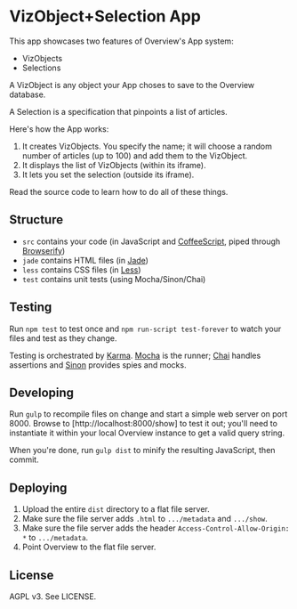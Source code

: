 VizObject+Selection App
=======================

This app showcases two features of Overview's App system:

* VizObjects
* Selections

A VizObject is any object your App choses to save to the Overview database.

A Selection is a specification that pinpoints a list of articles.

Here's how the App works:

1. It creates VizObjects. You specify the name; it will choose a random number
   of articles (up to 100) and add them to the VizObject.
2. It displays the list of VizObjects (within its iframe).
3. It lets you set the selection (outside its iframe).

Read the source code to learn how to do all of these things.

Structure
---------

* `src` contains your code (in JavaScript and
   [CoffeeScript](http://coffeescript.org/), piped through
   [Browserify](http://browserify.org/))
* `jade` contains HTML files (in [Jade](http://jade-lang.com/))
* `less` contains CSS files (in [Less](http://lesscss.org/))
* `test` contains unit tests (using Mocha/Sinon/Chai)

Testing
-------

Run `npm test` to test once and `npm run-script test-forever` to watch your
files and test as they change.

Testing is orchestrated by [Karma](http://karma-runner.github.io/).
[Mocha](http://visionmedia.github.io/mocha/) is the runner;
[Chai](http://chaijs.com/) handles assertions and
[Sinon](http://sinonjs.org/) provides spies and mocks.

Developing
----------

Run `gulp` to recompile files on change and start a simple web server on
port 8000. Browse to [http://localhost:8000/show] to test it out; you'll need
to instantiate it within your local Overview instance to get a valid query
string.

When you're done, run `gulp dist` to minify the resulting JavaScript, then
commit.

Deploying
---------

1. Upload the entire `dist` directory to a flat file server.
2. Make sure the file server adds `.html` to `.../metadata` and `.../show`.
3. Make sure the file server adds the header `Access-Control-Allow-Origin: *`
   to `.../metadata`.
4. Point Overview to the flat file server.

License
-------

AGPL v3. See LICENSE.
